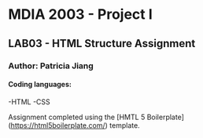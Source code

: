 
# MDIA 2003 - Project I

## LAB03 - HTML Structure Assignment

### Author: Patricia Jiang

#### Coding languages: 
-HTML
-CSS

Assignment completed using the [HMTL 5 Boilerplate] (https://html5boilerplate.com/) template. 



